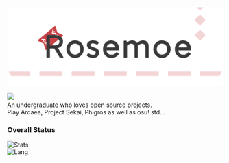 <img src="/banner.png"/>


![](https://komarev.com/ghpvc/?username=Rosemoe)  
An undergraduate who loves open source projects.   
Play Arcaea, Project Sekai, Phigros as well as osu! std...
### Overall Status
![Stats](https://github-readme-stats.vercel.app/api?username=Rosemoe&show_icons=true&icon_color=990000&title_color=990000)    
![Lang](https://github-readme-stats.vercel.app/api/top-langs/?username=Rosemoe&layout=compact&title_color=990000&hide=javascript,html,css)   
